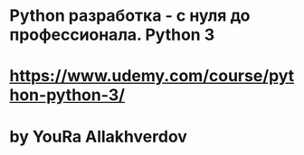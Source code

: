 # Python разработка - с нуля до профессионала. Python 3
# https://www.udemy.com/course/python-python-3/
# by YouRa Allakhverdov
